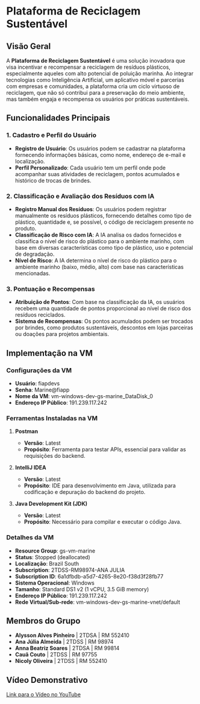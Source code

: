 # Plataforma de Reciclagem Sustentável

## Visão Geral

A **Plataforma de Reciclagem Sustentável** é uma solução inovadora que visa incentivar e recompensar a reciclagem de resíduos plásticos, especialmente aqueles com alto potencial de poluição marinha. Ao integrar tecnologias como Inteligência Artificial, um aplicativo móvel e parcerias com empresas e comunidades, a plataforma cria um ciclo virtuoso de reciclagem, que não só contribui para a preservação do meio ambiente, mas também engaja e recompensa os usuários por práticas sustentáveis.

## Funcionalidades Principais

### 1. Cadastro e Perfil do Usuário
- **Registro de Usuário**: Os usuários podem se cadastrar na plataforma fornecendo informações básicas, como nome, endereço de e-mail e localização.
- **Perfil Personalizado**: Cada usuário tem um perfil onde pode acompanhar suas atividades de reciclagem, pontos acumulados e histórico de trocas de brindes.

### 2. Classificação e Avaliação dos Resíduos com IA
- **Registro Manual dos Resíduos**: Os usuários podem registrar manualmente os resíduos plásticos, fornecendo detalhes como tipo de plástico, quantidade e, se possível, o código de reciclagem presente no produto.
- **Classificação de Risco com IA**: A IA analisa os dados fornecidos e classifica o nível de risco do plástico para o ambiente marinho, com base em diversas características como tipo de plástico, uso e potencial de degradação.
- **Nível de Risco**: A IA determina o nível de risco do plástico para o ambiente marinho (baixo, médio, alto) com base nas características mencionadas.

### 3. Pontuação e Recompensas
- **Atribuição de Pontos**: Com base na classificação da IA, os usuários recebem uma quantidade de pontos proporcional ao nível de risco dos resíduos reciclados.
- **Sistema de Recompensas**: Os pontos acumulados podem ser trocados por brindes, como produtos sustentáveis, descontos em lojas parceiras ou doações para projetos ambientais.

## Implementação na VM

### Configurações da VM

- **Usuário**: fiapdevs
- **Senha**: Marine@fiapp
- **Nome da VM**: vm-windows-dev-gs-marine_DataDisk_0
- **Endereço IP Público**: 191.239.117.242

### Ferramentas Instaladas na VM

1. **Postman**
   - **Versão**: Latest
   - **Propósito**: Ferramenta para testar APIs, essencial para validar as requisições do backend.
   
2. **IntelliJ IDEA**
   - **Versão**: Latest
   - **Propósito**: IDE para desenvolvimento em Java, utilizada para codificação e depuração do backend do projeto.
   
3. **Java Development Kit (JDK)**
   - **Versão**: Latest
   - **Propósito**: Necessário para compilar e executar o código Java.

### Detalhes da VM

- **Resource Group**: gs-vm-marine
- **Status**: Stopped (deallocated)
- **Localização**: Brazil South
- **Subscription**: 2TDSS-RM98974-ANA JULIA
- **Subscription ID**: 6a1dfbdb-a5d7-4265-8e20-f38d3f28fb77
- **Sistema Operacional**: Windows
- **Tamanho**: Standard DS1 v2 (1 vCPU, 3.5 GiB memory)
- **Endereço IP Público**: 191.239.117.242
- **Rede Virtual/Sub-rede**: vm-windows-dev-gs-marine-vnet/default

## Membros do Grupo

- **Alysson Alves Pinheiro** | 2TDSA | RM 552410  
- **Ana Júlia Almeida** | 2TDSS | RM 98974   
- **Anna Beatriz Soares** | 2TDSA | RM 99814   
- **Cauã Couto** | 2TDSS | RM 97755   
- **Nicoly Oliveira** | 2TDSS | RM 552410


## Vídeo Demonstrativo

[Link para o Vídeo no YouTube](https://www.youtube.com/watch?v=Q_AB1MG_L7o&t=544s)

